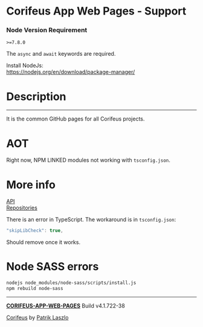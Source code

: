 [//]: #@corifeus-header


# Corifeus App Web Pages - Support

### Node Version Requirement 
``` 
>=7.8.0 
```  
   
The ```async``` and ```await``` keywords are required.

Install NodeJs:    
https://nodejs.org/en/download/package-manager/    
  
# Description


---

[//]: #@corifeus-header:end


It is the common GitHub pages for all Corifeus projects.


# AOT
Right now, NPM LINKED modules not working with ```tsconfig.json```.

# More info
[API](https://api.github.com/)   
[Repositories](https://api.github.com/users/patrikx3/repos)


There is an error in TypeScript. The workaround is in ```tsconfig.json```:
```javascript
"skipLibCheck": true,
```

Should remove once it works.

# Node SASS errors
```bash
nodejs node_modules/node-sass/scripts/install.js
npm rebuild node-sass
```

[//]: #@corifeus-footer

---
[**CORIFEUS-APP-WEB-PAGES**](https://pages.corifeus.tk/corifeus-app-web-pages) Build v4.1.722-38

[Corifeus](http://www.corifeus.tk) by [Patrik Laszlo](http://patrikx3.tk)
 

[//]: #@corifeus-footer:end